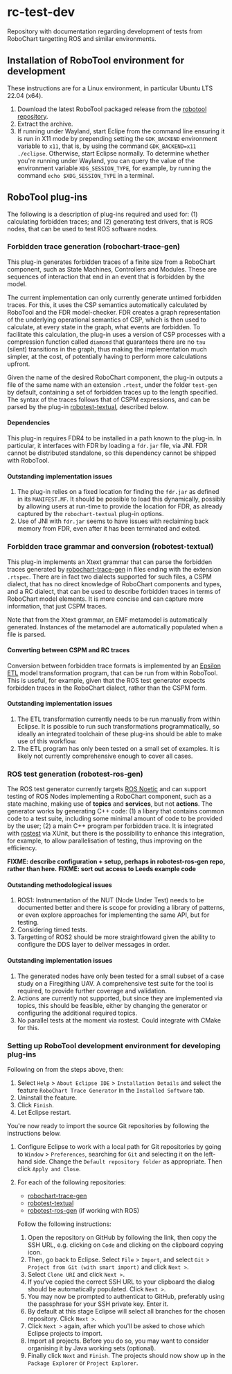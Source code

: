 # rc-test-dev
Repository with documentation regarding development of tests from RoboChart targetting ROS and similar environments.

## Installation of RoboTool environment for development
These instructions are for a Linux environment, in particular Ubuntu LTS 22.04 (x64).

1. Download the latest RoboTool packaged release from the [robotool repository](https://github.com/UoY-RoboStar/robotool/releases).
2. Extract the archive.
3. If running under Wayland, start Eclipe from the command line ensuring it is run in X11 mode by prepending setting the `GDK_BACKEND`
   environment variable to `x11`, that is, by using the command `GDK_BACKEND=x11 ./eclipse`. Otherwise, start Eclipse normally. To
   determine whether you're running under Wayland, you can query the value of the environment variable `XDG_SESSION_TYPE`, for
   example, by running the command `echo $XDG_SESSION_TYPE` in a terminal.

## RoboTool plug-ins
The following is a description of plug-ins required and used for: (1) calculating forbidden traces; and (2) 
generating test drivers, that is ROS nodes, that can be used to test ROS software nodes.

### Forbidden trace generation (robochart-trace-gen)
This plug-in generates forbidden traces of a finite size from a RoboChart component, such as State Machines, Controllers and Modules. These are
sequences of interaction that end in an event that is forbidden by the model.

The current implementation can only currently generate untimed forbidden traces. For this, it uses the CSP semantics automatically calculated by
RoboTool and the FDR model-checker. FDR creates a graph representation of the underlying operational semantics of CSP,
which is then used to calculate, at every state in the graph, what events are forbidden. To facilitate this calculation,
the plug-in uses a version of CSP processes with a compression function called `diamond` that guarantees there are no `tau`
(silent) transitions in the graph, thus making the implementation much simpler, at the cost, of potentially having to
perform more calculations upfront.

Given the name of the desired RoboChart component, the plug-in outputs a file of the same name with an extension `.rtest`, under the folder
`test-gen` by default, containing a set of forbidden traces up to the length specified. The syntax of the traces follows that of CSPM
expressions, and can be parsed by the plug-in [robotest-textual](https://github.com/UoY-RoboStar/robotest-textual), described below.

#### Dependencies
This plug-in requires FDR4 to be installed in a path known to the plug-in. In particular, it interfaces with FDR by
loading a `fdr.jar` file, via JNI. FDR cannot be distributed standalone, so this dependency cannot be shipped with RoboTool.

#### Outstanding implementation issues
1. The plug-in relies on a fixed location for finding the `fdr.jar` as defined in its `MANIFEST.MF`. It should be possible to load this dynamically,
   possibly by allowing users at run-time to provide the location for FDR, as already captured by the `robochart-textual` plug-in options.
2. Use of JNI with `fdr.jar` seems to have issues with reclaiming back memory from FDR, even after it has been terminated and exited.

### Forbidden trace grammar and conversion (robotest-textual)
This plug-in implements an Xtext grammar that can parse the forbidden traces generated by [robochart-trace-gen](https://github.com/UoY-RoboStar/robochart-trace-gen/)
in files ending with the extension `.rtspec`. There are in fact two dialects supported for such files, a CSPM dialect, that has no direct 
knowledge of RoboChart components and types, and a RC dialect, that can be used to describe forbidden traces in terms of RoboChart model
elements. It is more concise and can capture more information, that just CSPM traces.

Note that from the Xtext grammar, an EMF metamodel is automatically generated. Instances of the metamodel are automatically 
populated when a file is parsed.

#### Converting between CSPM and RC traces
Conversion between forbidden trace formats is implemented by an [Epsilon](https://eclipse.dev/epsilon/) [ETL](https://eclipse.dev/epsilon/doc/etl/) 
model transformation program, that can be run from within RoboTool. This is useful, for example, given that the ROS test generator expects forbidden 
traces in the RoboChart dialect, rather than the CSPM form.

#### Outstanding implementation issues
1. The ETL transformation currently needs to be run manually from within Eclipse. It is possible to run such transformations programmatically,
   so ideally an integrated toolchain of these plug-ins should be able to make use of this workflow.
2. The ETL program has only been tested on a small set of examples. It is likely not currently comprehensive enough to cover all cases.

### ROS test generation (robotest-ros-gen)
The ROS test generator currently targets [ROS Noetic](http://wiki.ros.org/noetic) and can support testing of ROS Nodes implementing a RoboChart component, such as
a state machine, making use of **topics** and **services**, but not **actions**. The generator works by generating C++ code: (1) a libary
that contains common code to a test suite, including some minimal amount of code to be provided by the user; (2) a main C++ program per
forbidden trace. It is integrated with [rostest](http://wiki.ros.org/rostest) via XUnit, but there is the possibility to enhance this integration, for example,
to allow parallelisation of testing, thus improving on the efficiency. 

**FIXME: describe configuration + setup, perhaps in robotest-ros-gen repo, rather than here.**
**FIXME: sort out access to Leeds example code**

#### Outstanding methodological issues
1. ROS1: Instrumentation of the NUT (Node Under Test) needs to be documented better and there is scope for providing a library of patterns,
or even explore approaches for implementing the same API, but for testing.
2. Considering timed tests.
3. Targetting of ROS2 should be more straightfoward given the ability to configure the DDS layer to deliver messages in order.

#### Outstanding implementation issues
1. The generated nodes have only been tested for a small subset of a case study on a Firegithing UAV. A comprehensive test suite for the
   tool is required, to provide further coverage and validation.
2. Actions are currently not supported, but since they are implemented via topics, this should be feasible, either by changing the generator
   or configuring the additional required topics.
4. No parallel tests at the moment via rostest. Could integrate with CMake for this.

### Setting up RoboTool development environment for developing plug-ins
Following on from the steps above, then:

1. Select `Help` > `About Eclipse IDE` > `Installation Details` and select the feature `RoboChart Trace Generator` in the
   `Installed Software` tab.
2. Uninstall the feature.
3. Click `Finish`.
4. Let Eclipse restart.

You're now ready to import the source Git repositories by following the instructions below.

1. Configure Eclipse to work with a local path for Git repositories by going to `Window` > `Preferences`, searching for `Git`
   and selecting it on the left-hand side. Change the `Default repository folder` as appropriate. Then click `Apply and Close`.
2. For each of the following repositories:
    * [robochart-trace-gen](https://github.com/UoY-RoboStar/robochart-trace-gen)
    * [robotest-textual](https://github.com/UoY-RoboStar/robotest-textual)
    * [robotest-ros-gen](https://github.com/UoY-RoboStar/robotest-ros-gen) (if working with ROS)

   Follow the following instructions:
    1. Open the repository on GitHub by following the link, then copy the SSH URL, e.g. clicking on `Code` and clicking on the
       clipboard copying icon.
    2. Then, go back to Eclipse. Select `File` > `Import`, and select `Git` > `Project from Git (with smart import)` and click `Next >`.
    3. Select `Clone URI` and click `Next >`.
    4. If you've copied the correct SSH URL to your clipboard the dialog should be automatically populated. Click `Next >`.
    5. You may now be prompted to authenticat to GitHub, preferably using the passphrase for your SSH private key. Enter it.
    6. By default at this stage Eclipse will select all branches for the chosen repository. Click `Next >`.
    7. Click `Next >` again, after which you'll be asked to chose which Eclipse projects to import.
    8. Import all projects. Before you do so, you may want to consider organising it by Java working sets (optional).
    9. Finally click `Next` and `Finish`. The projects should now show up in the `Package Explorer` or `Project Explorer`.
